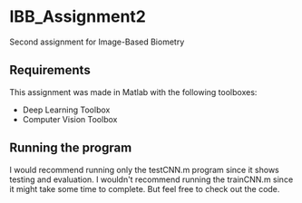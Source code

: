 # IBB_Assignment2
Second assignment for Image-Based Biometry

## Requirements

This assignment was made in Matlab with the following toolboxes:

* Deep Learning Toolbox
* Computer Vision Toolbox

## Running the program

I would recommend running only the testCNN.m program since it shows testing and evaluation. I wouldn't recommend running the trainCNN.m since it might take some time to complete. But feel free to check out the code.
